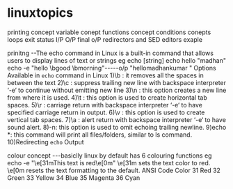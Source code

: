 # linuxtopics
printing concept
variable conept
functions concept
conditions conepts
loops
exit status
I/P
O/P
final o/P
redirectors and 
SED editors
exaple


prinitng --The echo command in Linux is a built-in command that allows users to display lines of text or strings
eg echo [string]
   echo hello "madhan"
echo -e "hello \bgood  \bmorning"-----o/p "hellomadhankumar "
Options Available in `echo` command in Linux
1)\b : it removes all the spaces in between the text
2)\c : suppress trailing new line with backspace interpreter ‘-e‘ to continue without emitting new line
3)\n : this option creates a new line from where it is used.
4)\t : this option is used to create horizontal tab spaces.
5)\r : carriage return with backspace interpreter ‘-e‘ to have specified carriage return in output.
6)\v : this option is used to create vertical tab spaces.
7)\a : alert return with backspace interpreter ‘-e‘ to have sound alert.
8)-n: this option is used to omit echoing trailing newline.
9)echo *: this command will print all files/folders, similar to ls command.
10)Redirecting `echo` Output

colour concept ---basiclly linux by default has 6 colouring functions 
eg  echo -e "\e[31mThis text is red\e[0m"
\e[31m sets the text color to red.
\e[0m resets the text formatting to the default.
ANSI Code	Color
31        	Red
32	        Green
33	       Yellow
34	         Blue
35	         Magenta
36	          Cyan